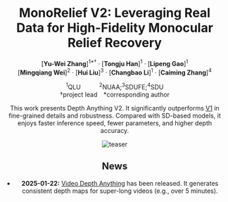 <div align="center">
<h1>MonoRelief V2: Leveraging Real Data for High-Fidelity Monocular Relief Recovery
</h1>

[**Yu-Wei Zhang**]<sup>1*&dagger;</sup> · [**Tongju Han**]<sup>1</sup> · [**Lipeng Gao**]<sup>1</sup>
<br>
[**Mingqiang Wei**]<sup>2</sup> · [**Hui Liu**]<sup>3</sup> · [**Changbao Li**]<sup>1</sup> · [**Caiming Zhang**]<sup>4</sup>

<sup>1</sup>QLU&emsp;&emsp;&emsp;<sup>2</sup>NUAA;<sup>3</sup>SDUFE;<sup>4</sup>SDU
<br>
&dagger;project lead&emsp;*corresponding author



This work presents Depth Anything V2. It significantly outperforms [V1](https://github.com/LiheYoung/Depth-Anything) in fine-grained details and robustness. Compared with SD-based models, it enjoys faster inference speed, fewer parameters, and higher depth accuracy.

![teaser](assets/teaser.png)


## News
- **2025-01-22:** [Video Depth Anything](https://videodepthanything.github.io) has been released. It generates consistent depth maps for super-long videos (e.g., over 5 minutes).
